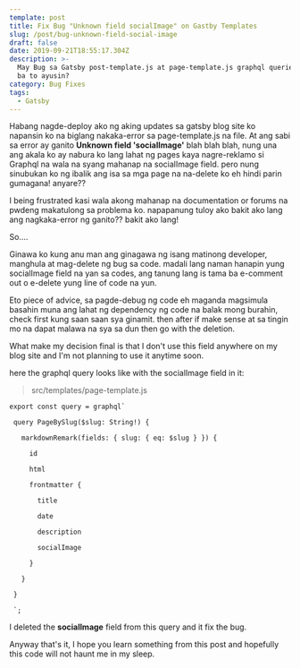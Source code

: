 ```yaml
---
template: post
title: Fix Bug "Unknown field socialImage" on Gastby Templates
slug: /post/bug-unknown-field-social-image
draft: false
date: 2019-09-21T18:55:17.304Z
description: >-
  May Bug sa Gatsby post-template.js at page-template.js graphql queries, papanu
  ba to ayusin?
category: Bug Fixes
tags:
  - Gatsby
---
```

Habang nagde-deploy ako ng aking updates sa gatsby blog site ko napansin ko na biglang nakaka-error sa page-template.js na file. At ang sabi sa error ay ganito **Unknown field 'socialImage'** blah blah blah, nung una ang akala ko ay nabura ko lang lahat ng pages kaya nagre-reklamo si Graphql na wala na syang mahanap na socialImage field. pero nung sinubukan ko ng ibalik ang isa sa mga page na na-delete ko eh hindi parin gumagana! anyare?? 

I being frustrated kasi wala akong mahanap na documentation or forums na pwdeng makatulong sa problema ko. napapanung tuloy ako bakit ako lang ang nagkaka-error ng ganito?? bakit ako lang!

So....

Ginawa ko kung anu man ang ginagawa ng isang matinong developer, manghula at mag-delete ng bug sa code. madali lang naman hanapin yung socialImage field na yan sa codes, ang tanung lang is tama ba e-comment out o e-delete yung line of code na yun.

Eto piece of advice, sa pagde-debug ng code eh maganda magsimula basahin muna ang lahat ng dependency ng code na balak mong burahin, check first kung saan saan sya ginamit. then after if make sense at sa tingin mo na dapat malawa na sya sa dun then go with the deletion.  

What make my decision final is that I don't use this field anywhere on my blog site and I'm not planning to use it anytime soon.

here the graphql query looks like with the socialImage field in it:

> src/templates/page-template.js

``export const query = graphql```

`  query PageBySlug($slug: String!) {`

`    markdownRemark(fields: { slug: { eq: $slug } }) {`

`      id`

`      html`

`      frontmatter {`

`        title`

`        date`

`        description`

`        socialImage`

`      }`

`    }`

`  }`

`` `;``

I deleted the **socialImage** field from this query and it fix the bug.

Anyway that's it, I hope you learn something from this post and hopefully this code will not haunt me in my sleep.
